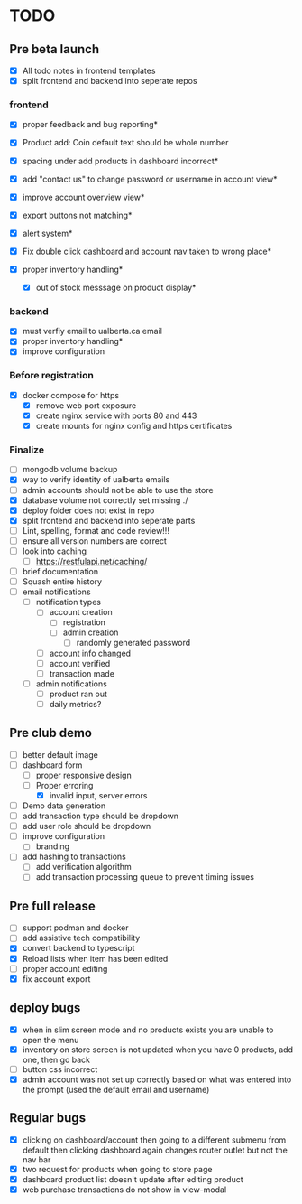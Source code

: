 # TODO

## Pre beta launch

- [x] All todo notes in frontend templates
- [x] split frontend and backend into seperate repos

### frontend

- [x] proper feedback and bug reporting*
- [x] Product add: Coin default text should be whole number
- [x] spacing under add products in dashboard incorrect*
- [x] add "contact us" to change password or username in account view*
- [x] improve account overview view*
- [x] export buttons not matching*

- [x] alert system*
- [x] Fix double click dashboard and account nav taken to wrong place*
- [x] proper inventory handling*
  - [x] out of stock messsage on product display*

### backend

- [x] must verfiy email to ualberta.ca email
- [x] proper inventory handling*
- [x] improve configuration

### Before registration

- [x] docker compose for https
  - [x] remove web port exposure
  - [x] create nginx service with ports 80 and 443
  - [x] create mounts for nginx config and https certificates

### Finalize

- [ ] mongodb volume backup
- [x] way to verify identity of ualberta emails
- [ ] admin accounts should not be able to use the store
- [x] database volume not correctly set missing ./
- [x] deploy folder does not exist in repo
- [x] split frontend and backend into seperate parts
- [ ] Lint, spelling, format and code review!!!
- [ ] ensure all version numbers are correct
- [ ] look into caching
  - [ ] <https://restfulapi.net/caching/>
- [ ] brief documentation
- [ ] Squash entire history
- [ ] email notifications
  - [ ] notification types
    - [ ] account creation
      - [ ] registration
      - [ ] admin creation
        - [ ] randomly generated password
    - [ ] account info changed
    - [ ] account verified
    - [ ] transaction made
  - [ ] admin notifications
    - [ ] product ran out
    - [ ] daily metrics?

## Pre club demo

- [ ] better default image
- [ ] dashboard form
  - [ ] proper responsive design
  - [ ] Proper erroring
    - [x] invalid input, server errors
- [ ] Demo data generation
- [ ] add transaction type should be dropdown
- [ ] add user role should be dropdown
- [ ] improve configuration
  - [ ] branding
- [ ] add hashing to transactions
  - [ ] add verification algorithm
  - [ ] add transaction processing queue to prevent timing issues

## Pre full release

- [ ] support podman and docker
- [ ] add assistive tech compatibility
- [x] convert backend to typescript
- [x] Reload lists when item has been edited
- [ ] proper account editing
- [x] fix account export

## deploy bugs

- [x] when in slim screen mode and no products exists you are unable to open the menu
- [x] inventory on store screen is not updated when you have 0 products, add one, then go back
- [ ] button css incorrect
- [x] admin account was not set up correctly based on what was entered into the prompt (used the default email and username)

## Regular bugs

- [x] clicking on dashboard/account then going to a different submenu from default then clicking dashboard again changes router outlet but not the nav bar
- [x] two request for products when going to store page
- [x] dashboard product list doesn't update after editing product
- [x] web purchase transactions do not show in view-modal